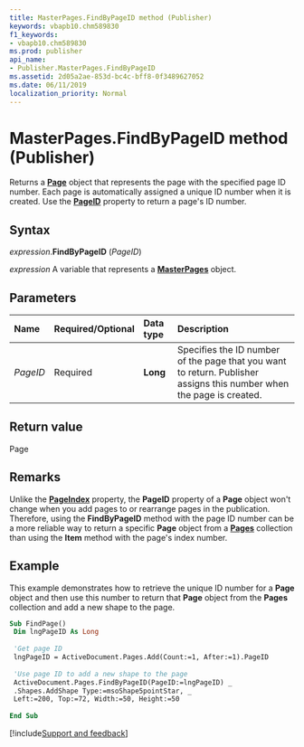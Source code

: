 ```yaml
---
title: MasterPages.FindByPageID method (Publisher)
keywords: vbapb10.chm589830
f1_keywords:
- vbapb10.chm589830
ms.prod: publisher
api_name:
- Publisher.MasterPages.FindByPageID
ms.assetid: 2d05a2ae-853d-bc4c-bff8-0f3489627052
ms.date: 06/11/2019
localization_priority: Normal
---
```



# MasterPages.FindByPageID method (Publisher)

Returns a **[Page](Publisher.Page.md)** object that represents the page with the specified page ID number. Each page is automatically assigned a unique ID number when it is created. Use the **[PageID](Publisher.Page.PageID.md)** property to return a page's ID number.


## Syntax

_expression_.**FindByPageID** (_PageID_)

_expression_ A variable that represents a **[MasterPages](Publisher.MasterPages.md)** object.


## Parameters

|Name|Required/Optional|Data type|Description|
|:-----|:-----|:-----|:-----|
|_PageID_|Required| **Long**|Specifies the ID number of the page that you want to return. Publisher assigns this number when the page is created.|

## Return value

Page


## Remarks

Unlike the **[PageIndex](Publisher.Page.PageIndex.md)** property, the **PageID** property of a **Page** object won't change when you add pages to or rearrange pages in the publication. Therefore, using the **FindByPageID** method with the page ID number can be a more reliable way to return a specific **Page** object from a **[Pages](Publisher.Pages.md)** collection than using the **Item** method with the page's index number.


## Example

This example demonstrates how to retrieve the unique ID number for a **Page** object and then use this number to return that **Page** object from the **Pages** collection and add a new shape to the page.

```vb
Sub FindPage() 
 Dim lngPageID As Long 
 
 'Get page ID 
 lngPageID = ActiveDocument.Pages.Add(Count:=1, After:=1).PageID 
 
 'Use page ID to add a new shape to the page 
 ActiveDocument.Pages.FindByPageID(PageID:=lngPageID) _ 
 .Shapes.AddShape Type:=msoShape5pointStar, _ 
 Left:=200, Top:=72, Width:=50, Height:=50 
 
End Sub
```

[!include[Support and feedback](~/includes/feedback-boilerplate.md)]